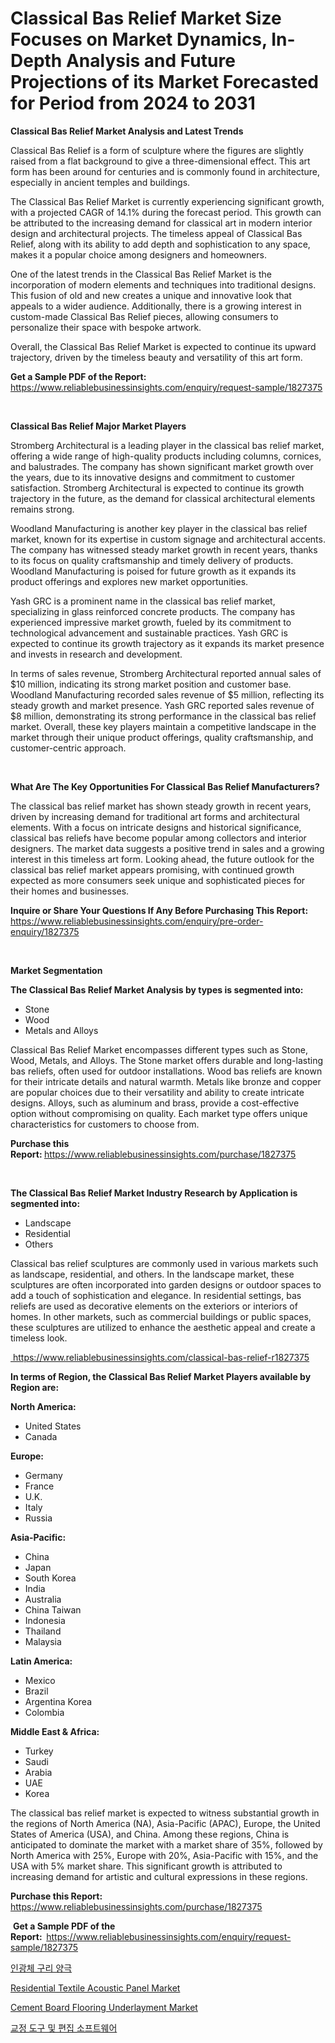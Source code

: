 <p><h1>Classical Bas Relief Market Size Focuses on Market Dynamics, In-Depth Analysis and Future Projections of its Market Forecasted for Period from 2024 to 2031</h1></p><p><strong>Classical Bas Relief Market Analysis and Latest Trends</strong></p>
<p><p>Classical Bas Relief is a form of sculpture where the figures are slightly raised from a flat background to give a three-dimensional effect. This art form has been around for centuries and is commonly found in architecture, especially in ancient temples and buildings.</p><p>The Classical Bas Relief Market is currently experiencing significant growth, with a projected CAGR of 14.1% during the forecast period. This growth can be attributed to the increasing demand for classical art in modern interior design and architectural projects. The timeless appeal of Classical Bas Relief, along with its ability to add depth and sophistication to any space, makes it a popular choice among designers and homeowners.</p><p>One of the latest trends in the Classical Bas Relief Market is the incorporation of modern elements and techniques into traditional designs. This fusion of old and new creates a unique and innovative look that appeals to a wider audience. Additionally, there is a growing interest in custom-made Classical Bas Relief pieces, allowing consumers to personalize their space with bespoke artwork.</p><p>Overall, the Classical Bas Relief Market is expected to continue its upward trajectory, driven by the timeless beauty and versatility of this art form.</p></p>
<p><strong>Get a Sample PDF of the Report:&nbsp;</strong> <a href="https://www.reliablebusinessinsights.com/enquiry/request-sample/1827375">https://www.reliablebusinessinsights.com/enquiry/request-sample/1827375</a></p>
<p>&nbsp;</p>
<p><strong>Classical Bas Relief Major Market Players</strong></p>
<p><p>Stromberg Architectural is a leading player in the classical bas relief market, offering a wide range of high-quality products including columns, cornices, and balustrades. The company has shown significant market growth over the years, due to its innovative designs and commitment to customer satisfaction. Stromberg Architectural is expected to continue its growth trajectory in the future, as the demand for classical architectural elements remains strong.</p><p>Woodland Manufacturing is another key player in the classical bas relief market, known for its expertise in custom signage and architectural accents. The company has witnessed steady market growth in recent years, thanks to its focus on quality craftsmanship and timely delivery of products. Woodland Manufacturing is poised for future growth as it expands its product offerings and explores new market opportunities.</p><p>Yash GRC is a prominent name in the classical bas relief market, specializing in glass reinforced concrete products. The company has experienced impressive market growth, fueled by its commitment to technological advancement and sustainable practices. Yash GRC is expected to continue its growth trajectory as it expands its market presence and invests in research and development.</p><p>In terms of sales revenue, Stromberg Architectural reported annual sales of $10 million, indicating its strong market position and customer base. Woodland Manufacturing recorded sales revenue of $5 million, reflecting its steady growth and market presence. Yash GRC reported sales revenue of $8 million, demonstrating its strong performance in the classical bas relief market. Overall, these key players maintain a competitive landscape in the market through their unique product offerings, quality craftsmanship, and customer-centric approach.</p></p>
<p>&nbsp;</p>
<p><strong>What Are The Key Opportunities For Classical Bas Relief Manufacturers?</strong></p>
<p><p>The classical bas relief market has shown steady growth in recent years, driven by increasing demand for traditional art forms and architectural elements. With a focus on intricate designs and historical significance, classical bas reliefs have become popular among collectors and interior designers. The market data suggests a positive trend in sales and a growing interest in this timeless art form. Looking ahead, the future outlook for the classical bas relief market appears promising, with continued growth expected as more consumers seek unique and sophisticated pieces for their homes and businesses.</p></p>
<p><strong>Inquire or Share Your Questions If Any Before Purchasing This Report:</strong> <a href="https://www.reliablebusinessinsights.com/enquiry/pre-order-enquiry/1827375">https://www.reliablebusinessinsights.com/enquiry/pre-order-enquiry/1827375</a></p>
<p>&nbsp;</p>
<p><strong>Market Segmentation</strong></p>
<p><strong>The Classical Bas Relief Market Analysis by types is segmented into:</strong></p>
<p><ul><li>Stone</li><li>Wood</li><li>Metals and Alloys</li></ul></p>
<p><p>Classical Bas Relief Market encompasses different types such as Stone, Wood, Metals, and Alloys. The Stone market offers durable and long-lasting bas reliefs, often used for outdoor installations. Wood bas reliefs are known for their intricate details and natural warmth. Metals like bronze and copper are popular choices due to their versatility and ability to create intricate designs. Alloys, such as aluminum and brass, provide a cost-effective option without compromising on quality. Each market type offers unique characteristics for customers to choose from.</p></p>
<p><strong>Purchase this Report:&nbsp;</strong><a href="https://www.reliablebusinessinsights.com/purchase/1827375">https://www.reliablebusinessinsights.com/purchase/1827375</a></p>
<p>&nbsp;</p>
<p><strong>The Classical Bas Relief Market Industry Research by Application is segmented into:</strong></p>
<p><ul><li>Landscape</li><li>Residential</li><li>Others</li></ul></p>
<p><p>Classical bas relief sculptures are commonly used in various markets such as landscape, residential, and others. In the landscape market, these sculptures are often incorporated into garden designs or outdoor spaces to add a touch of sophistication and elegance. In residential settings, bas reliefs are used as decorative elements on the exteriors or interiors of homes. In other markets, such as commercial buildings or public spaces, these sculptures are utilized to enhance the aesthetic appeal and create a timeless look.</p></p>
<p><a href="https://www.reliablebusinessinsights.com/classical-bas-relief-r1827375">&nbsp;https://www.reliablebusinessinsights.com/classical-bas-relief-r1827375</a></p>
<p><strong>In terms of Region, the Classical Bas Relief Market Players available by Region are:</strong></p>
<p>
    <p> <strong> North America: </strong>
        <ul>
            <li>United States</li>
            <li>Canada</li>
        </ul>
        </p> 
    <p> <strong> Europe: </strong>
        <ul>
            <li>Germany</li>
            <li>France</li>
            <li>U.K.</li>
            <li>Italy</li>
            <li>Russia</li>
        </ul>
        </p> 
    <p> <strong> Asia-Pacific: </strong>
        <ul>
            <li>China</li>
            <li>Japan</li>
            <li>South Korea</li>
            <li>India</li>
            <li>Australia</li>
            <li>China Taiwan</li>
            <li>Indonesia</li>
            <li>Thailand</li>
            <li>Malaysia</li>
        </ul>
        </p> 
    <p> <strong> Latin America: </strong>
        <ul>
            <li>Mexico</li>
            <li>Brazil</li>
            <li>Argentina Korea</li>
            <li>Colombia</li>
        </ul>
        </p> 
    <p> <strong> Middle East & Africa: </strong>
        <ul>
            <li>Turkey</li>
            <li>Saudi</li>
            <li>Arabia</li>
            <li>UAE</li>
            <li>Korea</li>
        </ul>
    </p>
    </p>
<p><p>The classical bas relief market is expected to witness substantial growth in the regions of North America (NA), Asia-Pacific (APAC), Europe, the United States of America (USA), and China. Among these regions, China is anticipated to dominate the market with a market share of 35%, followed by North America with 25%, Europe with 20%, Asia-Pacific with 15%, and the USA with 5% market share. This significant growth is attributed to increasing demand for artistic and cultural expressions in these regions.</p></p>
<p><strong>Purchase this Report: </strong><a href="https://www.reliablebusinessinsights.com/purchase/1827375">https://www.reliablebusinessinsights.com/purchase/1827375</a></p>
<p>&nbsp;<strong>Get a Sample PDF of the Report:&nbsp;&nbsp;</strong><a href="https://www.reliablebusinessinsights.com/enquiry/request-sample/1827375">https://www.reliablebusinessinsights.com/enquiry/request-sample/1827375</a></p>
<p><strong></strong></p>
<p><p><a href="https://github.com/milikokao84/Market-Research-Report-List-1/blob/main/2849324143689.md">인광체 구리 양극</a></p><p><a href="https://github.com/maudAbbott7/Market-Research-Report-List-1/blob/main/residential-textile-acoustic-panel-market.md">Residential Textile Acoustic Panel Market</a></p><p><a href="https://github.com/MaraKoelpin2023/Market-Research-Report-List-1/blob/main/cement-board-flooring-underlayment-market.md">Cement Board Flooring Underlayment Market</a></p><p><a href="https://github.com/emakpiahsopiah/Market-Research-Report-List-1/blob/main/1569364143690.md">교정 도구 및 편집 소프트웨어</a></p></p>